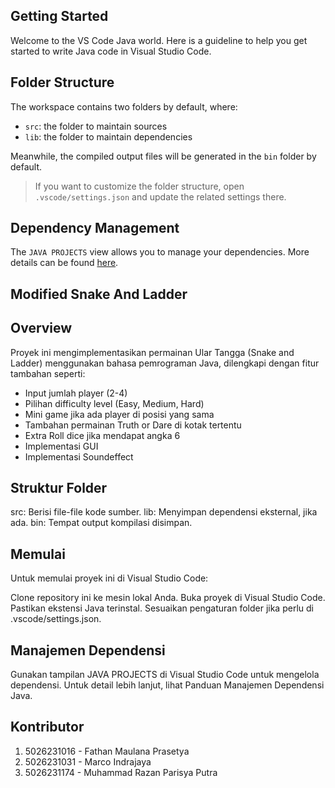 ## Getting Started

Welcome to the VS Code Java world. Here is a guideline to help you get started to write Java code in Visual Studio Code.

## Folder Structure

The workspace contains two folders by default, where:

- `src`: the folder to maintain sources
- `lib`: the folder to maintain dependencies

Meanwhile, the compiled output files will be generated in the `bin` folder by default.

> If you want to customize the folder structure, open `.vscode/settings.json` and update the related settings there.

## Dependency Management

The `JAVA PROJECTS` view allows you to manage your dependencies. More details can be found [here](https://github.com/microsoft/vscode-java-dependency#manage-dependencies).

## Modified Snake And Ladder
## Overview
Proyek ini mengimplementasikan permainan Ular Tangga (Snake and Ladder) menggunakan bahasa pemrograman Java, dilengkapi dengan fitur tambahan seperti:
- Input jumlah player (2-4)
- Pilihan difficulty level (Easy, Medium, Hard)
- Mini game jika ada player di posisi yang sama
- Tambahan permainan Truth or Dare di kotak tertentu 
- ⁠Extra Roll dice jika mendapat angka 6
- Implementasi GUI
- Implementasi Soundeffect
  
## Struktur Folder
src: Berisi file-file kode sumber.
lib: Menyimpan dependensi eksternal, jika ada.
bin: Tempat output kompilasi disimpan.

## Memulai
Untuk memulai proyek ini di Visual Studio Code:

Clone repository ini ke mesin lokal Anda.
Buka proyek di Visual Studio Code.
Pastikan ekstensi Java terinstal.
Sesuaikan pengaturan folder jika perlu di .vscode/settings.json.

## Manajemen Dependensi
Gunakan tampilan JAVA PROJECTS di Visual Studio Code untuk mengelola dependensi. Untuk detail lebih lanjut, lihat Panduan Manajemen Dependensi Java.


## Kontributor
1. 5026231016 - Fathan Maulana Prasetya
2. 5026231031 - Marco Indrajaya
3. 5026231174 - Muhammad Razan Parisya Putra
